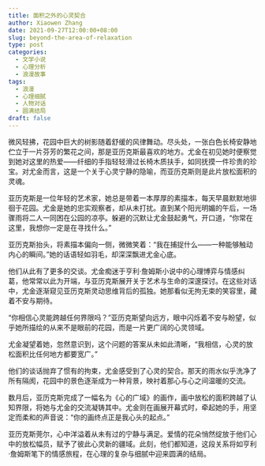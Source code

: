 ```yaml
---
title: 面积之外的心灵契合
author: Xiaowen Zhang
date: 2021-09-27T12:00:00+08:00
slug: beyond-the-area-of-relaxation
type: post
categories:
  - 文学小说
  - 心理分析
  - 浪漫故事
tags:
  - 浪漫
  - 心理细腻
  - 人物对话
  - 圆满结局
draft: false
---
```


微风轻拂，花园中巨大的树影随着舒缓的风律舞动。尽头处，一张白色长椅安静地伫立于一片芬芳的繁花之间，那是亚历克斯最喜欢的地方。尤金在初见她时便察觉到她对这里的热爱——纤细的手指轻轻滑过长椅木质扶手，如同抚摸一件珍贵的珍宝。对尤金而言，这是一个关于心灵宁静的隐喻，而亚历克斯则是此片放松面积的灵魂。

亚历克斯是一位年轻的艺术家，她总是带着一本厚厚的素描本，每天早晨默默地徘徊于花园。尤金是她的忠实观察者，却从未打扰。直到某个阳光明媚的午后，一场骤雨将二人一同困在公园的凉亭。躲避的沉默让尤金鼓起勇气，开口道，“你常在这里，我想你一定是在寻找什么。”

亚历克斯抬头，将素描本偏向一侧，微微笑着：“我在捕捉什么——一种能够触动内心的瞬间。”她的话语轻如羽毛，却深深飘进尤金心底。

他们从此有了更多的交谈。尤金痴迷于亨利·詹姆斯小说中的心理博弈与情感纠葛，他常常以此为开端，与亚历克斯展开关于艺术与生命的深邃探讨。在这些对话中，尤金逐渐窥见亚历克斯灵动思维背后的孤独。她那看似无拘无束的笑容里，藏着不安与期待。

“你相信心灵能跨越任何界限吗？”亚历克斯望向远方，眼中闪烁着不安与盼望，似乎她所描绘的从来不是眼前的花园，而是一片更广阔的心灵领域。

尤金凝望着她，忽然意识到，这个问题的答案从未如此清晰，“我相信，心灵的放松面积比任何地方都要宽广。”

他们的谈话抛弃了惯有的拘束，尤金感受到了心灵的契合。那天的雨水似乎洗净了所有隔阂，花园中的景色逐渐成为一种背景，映衬着那心与心之间温暖的交流。

数月后，亚历克斯完成了一幅名为《心的广域》的画作，画中放松的面积跨越了认知界限，将她与尤金的交流凝铸其中。尤金则在画展开幕式时，牵起她的手，用坚定而柔和的声音说：“你的画终点正是我心头的起点。”

亚历克斯莞尔，心中洋溢着从未有过的宁静与满足。爱情的花朵悄然绽放于他们心中的放松幅员，赋予了彼此心灵新的疆域。此刻，他们都知道，这段关系将如亨利·詹姆斯笔下的情感旅程，在心理的复杂与细腻中迎来圆满的结局。